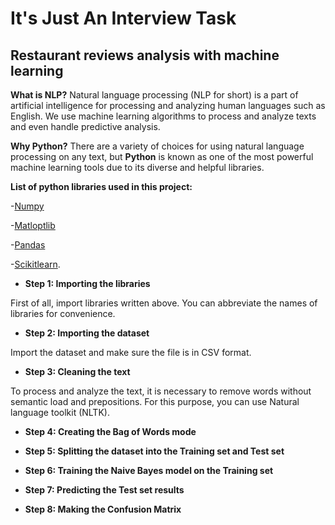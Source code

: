 # It's Just An Interview Task
## Restaurant reviews analysis with machine learning
**What is NLP?**
Natural language processing (NLP for short) is a part of artificial intelligence for processing and analyzing human languages such as English. We use machine learning algorithms to process and analyze texts and even handle predictive analysis.

**Why Python?**
There are a variety of choices for using natural language processing on any text, but **Python** is known as one of the most powerful machine learning tools due to its diverse and helpful libraries.

**List of python libraries used in this project:**

-[Numpy](https://numpy.org/)

-[Matloptlib](https://matplotlib.org/)

-[Pandas](https://pandas.pydata.org/)

-[Scikitlearn](https://www.geeksforgeeks.org/learning-model-building-scikit-learn-python-machine-learning-library/).


- **Step 1: Importing the libraries**

First of all, import libraries written above. You can abbreviate the names of libraries for convenience.

- **Step 2: Importing the dataset**

Import the dataset and make sure the file is in CSV format.

- **Step 3: Cleaning the text**

To process and analyze the text, it is necessary to remove words without semantic load and prepositions. For this purpose, you can use Natural language toolkit (NLTK).

- **Step 4: Creating the Bag of Words mode**

- **Step 5: Splitting the dataset into the Training set and Test set**

- **Step 6: Training the Naive Bayes model on the Training set**

- **Step 7: Predicting the Test set results**

- **Step 8: Making the Confusion Matrix**
